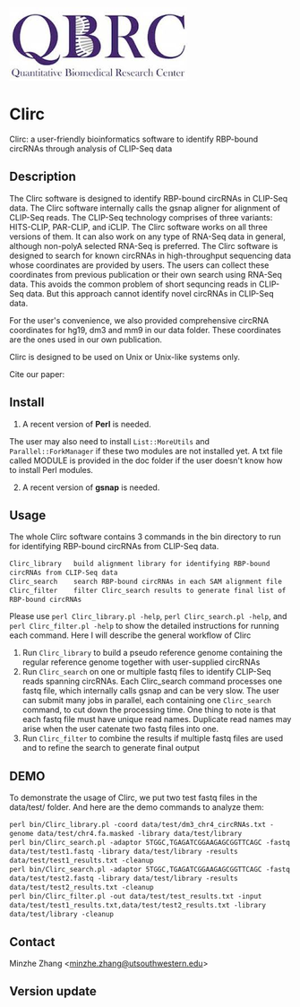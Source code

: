 ![Clirc_logo](QBRC.jpg)

# Clirc

Clirc: a user-friendly bioinformatics software to identify RBP-bound circRNAs through analysis of CLIP-Seq data

## Description

The Clirc software is designed to identify RBP-bound circRNAs in CLIP-Seq data. The Clirc software internally calls the gsnap aligner for alignment of CLIP-Seq reads. The CLIP-Seq technology comprises of three variants: HITS-CLIP, PAR-CLIP, and iCLIP. The Clirc software works on all three versions of them. It can also work on any type of RNA-Seq data in general, although non-polyA selected RNA-Seq is preferred. The Clirc software is designed to search for known circRNAs in high-throughput sequencing data whose coordinates are provided by users. The users can collect these coordinates from previous publication or their own search using RNA-Seq data. This avoids the common problem of short sequncing reads in CLIP-Seq data. But this approach cannot identify novel circRNAs in CLIP-Seq data.
 
For the user's convenience, we also provided comprehensive circRNA coordinates for hg19, dm3 and mm9 in our data folder. These coordinates are the ones used in our own publication.

Clirc is designed to be used on Unix or Unix-like systems only.

Cite our paper:


## Install

1. A recent version of **Perl** is needed.

The user may also need to install `List::MoreUtils` and `Parallel::ForkManager` if these two modules are not installed yet. A txt file called MODULE is provided in the doc folder if the user doesn't know how to install Perl modules.

2. A recent version of **gsnap** is needed. 

## Usage

The whole Clirc software contains 3 commands in the bin directory to run for identifying RBP-bound circRNAs from CLIP-Seq data.
```{}
Clirc_library	build alignment library for identifying RBP-bound circRNAs from CLIP-Seq data
Clirc_search	search RBP-bound circRNAs in each SAM alignment file
Clirc_filter	filter Clirc_search results to generate final list of RBP-bound circRNAs
```
Please use `perl Clirc_library.pl -help`, `perl Clirc_search.pl -help`, and `perl Clirc_filter.pl -help` to show the detailed instructions for running each command. Here I will describe the general workflow of Clirc

1. Run `Clirc_library` to build a pseudo reference genome containing the regular reference genome together with user-supplied circRNAs
2. Run `Clirc_search` on one or multiple fastq files to identify CLIP-Seq reads spanning circRNAs. Each Clirc_search command processes one fastq file, which internally calls gsnap and can be very slow. The user can submit many jobs in parallel, each containing one `Clirc_search` command, to cut down the processing time. One thing to note is that each fastq file must have unique read names. Duplicate read names may arise when the user catenate two fastq files into one.
3. Run `Clirc_filter` to combine the results if multiple fastq files are used and to refine the search to generate final output

## DEMO

To demonstrate the usage of Clirc, we put two test fastq files in the data/test/ folder. And here are the demo commands to analyze them:
```{perl}
perl bin/Clirc_library.pl -coord data/test/dm3_chr4_circRNAs.txt -genome data/test/chr4.fa.masked -library data/test/library
perl bin/Clirc_search.pl -adaptor 5TGGC,TGAGATCGGAAGAGCGGTTCAGC -fastq data/test/test1.fastq -library data/test/library -results data/test/test1_results.txt -cleanup
perl bin/Clirc_search.pl -adaptor 5TGGC,TGAGATCGGAAGAGCGGTTCAGC -fastq data/test/test2.fastq -library data/test/library -results data/test/test2_results.txt -cleanup
perl bin/Clirc_filter.pl -out data/test/test_results.txt -input data/test/test1_results.txt,data/test/test2_results.txt -library data/test/library -cleanup
```

## Contact

Minzhe Zhang <<minzhe.zhang@utsouthwestern.edu>>

## Version update

